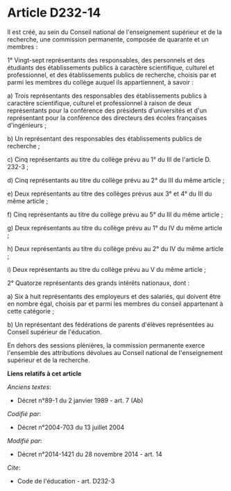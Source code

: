 # Article D232-14

Il est créé, au sein du Conseil national de l'enseignement supérieur et de la recherche, une commission permanente, composée
de quarante et un membres : 

1° Vingt-sept représentants des responsables, des personnels et des étudiants des établissements publics à caractère
scientifique, culturel et professionnel, et des établissements publics de recherche, choisis par et parmi les membres du
collège auquel ils appartiennent, à savoir : 

a) Trois représentants des responsables des établissements publics à caractère scientifique, culturel et professionnel à
raison de deux représentants pour la conférence des présidents d'universités et d'un représentant pour la conférence des
directeurs des écoles françaises d'ingénieurs ; 

b) Un représentant des responsables des établissements publics de recherche ; 

c) Cinq représentants au titre du collège prévu au 1° du III de l'article D. 232-3 ; 

d) Cinq représentants au titre du collège prévu au 2° du III du même article ; 

e) Deux représentants au titre des collèges prévus aux 3° et 4° du III du même article ; 

f) Cinq représentants au titre du collège prévu au 5° du III du même article ; 

g) Deux représentants au titre du collège prévu au 1° du IV du même article ; 

h) Deux représentants au titre du collège prévu au 2° du IV du même article ; 

i) Deux représentants au titre du collège prévu au V du même article ; 

2° Quatorze représentants des grands intérêts nationaux, dont : 

a) Six à huit représentants des employeurs et des salariés, qui doivent être en nombre égal, choisis par et parmi les membres
du conseil appartenant à cette catégorie ; 

b) Un représentant des fédérations de parents d'élèves représentées au Conseil supérieur de l'éducation. 

En dehors des sessions plénières, la commission permanente exerce l'ensemble des attributions dévolues au Conseil national de
l'enseignement supérieur et de la recherche.

**Liens relatifs à cet article**

_Anciens textes_:

  - Décret n°89-1 du 2 janvier 1989 - art. 7 (Ab)

_Codifié par_:

  - Décret n°2004-703 du 13 juillet 2004

_Modifié par_:

  - Décret n°2014-1421 du 28 novembre 2014 - art. 14

_Cite_:

  - Code de l'éducation - art. D232-3
